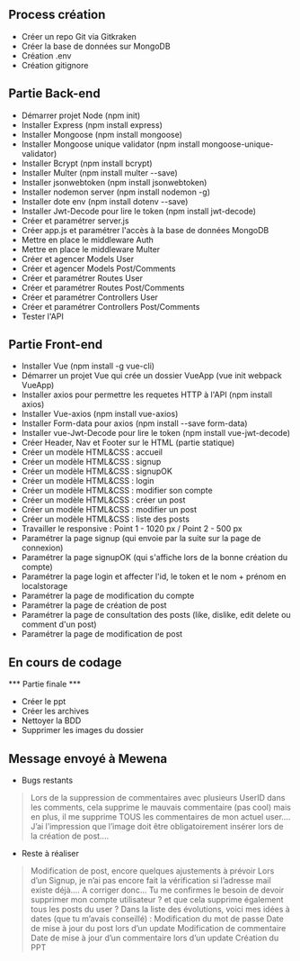 ## Process création
- Créer un repo Git via Gitkraken
- Créer la base de données sur MongoDB
- Création .env
- Création gitignore

## Partie Back-end
- Démarrer projet Node (npm init)
- Installer Express (npm install express)
- Installer Mongoose (npm install mongoose)
- Installer Mongoose unique validator (npm install mongoose-unique-validator)
- Installer Bcrypt (npm install bcrypt)
- Installer Multer (npm install multer --save)
- Installer jsonwebtoken (npm install jsonwebtoken)
- Installer nodemon server (npm install nodemon -g)
- Installer dote env (npm install dotenv --save)
- Installer Jwt-Decode pour lire le token (npm install jwt-decode)
- Créer et paramétrer server.js
- Créer app.js et paramétrer l'accès à la base de données MongoDB
- Mettre en place le middleware Auth
- Mettre en place le middleware Multer
- Créer et agencer Models User
- Créer et agencer Models Post/Comments
- Créer et paramétrer Routes User
- Créer et paramétrer Routes Post/Comments
- Créer et paramétrer Controllers User
- Créer et paramétrer Controllers Post/Comments
- Tester l'API 

## Partie Front-end
- Installer Vue (npm install -g vue-cli)
- Démarrer un projet Vue qui crée un dossier VueApp (vue init webpack VueApp)
- Installer axios pour permettre les requetes HTTP à l'API (npm install axios)
- Installer Vue-axios (npm install vue-axios)
- Installer Form-data pour axios (npm install --save form-data)
- Installer vue-Jwt-Decode pour lire le token (npm install vue-jwt-decode)
- Créer Header, Nav et Footer sur le HTML (partie statique)
- Créer un modèle HTML&CSS : accueil
- Créer un modèle HTML&CSS : signup
- Créer un modèle HTML&CSS : signupOK
- Créer un modèle HTML&CSS : login 
- Créer un modèle HTML&CSS : modifier son compte
- Créer un modèle HTML&CSS : créer un post
- Créer un modèle HTML&CSS : modifier un post
- Créer un modèle HTML&CSS : liste des posts
- Travailler le responsive : Point 1 - 1020 px / Point 2 - 500 px
- Paramétrer la page signup (qui envoie par la suite sur la page de connexion)
- Paramétrer la page signupOK (qui s'affiche lors de la bonne création du compte)
- Paramétrer la page login et affecter l'id, le token et le nom + prénom en localstorage
- Paramétrer la page de modification du compte
- Paramétrer la page de création de post
- Paramétrer la page de consultation des posts (like, dislike, edit delete ou comment d'un post)
- Paramétrer la page de modification de post

## En cours de codage ##
*** Partie finale ***
- Créer le ppt
- Créer les archives
- Nettoyer la BDD
- Supprimer les images du dossier

## Message envoyé à Mewena ##
-	Bugs restants 

> Lors de la suppression de commentaires avec plusieurs UserID dans les comments, cela supprime le mauvais commentaire (pas cool) mais en plus, il me supprime TOUS les commentaires de mon actuel user….
> J’ai l’impression que l’image doit être obligatoirement insérer lors de la création de post…. 

-	Reste à réaliser
> Modification de post, encore quelques ajustements à prévoir
> Lors d’un Signup, je n’ai pas encore fait la vérification si l’adresse mail existe déjà…. A corriger donc…
> Tu me confirmes le besoin de devoir supprimer mon compte utilisateur ? et que cela supprime également tous les posts du user ?
> Dans la liste des évolutions, voici mes idées à dates (que tu m’avais conseillé) :
> Modification du mot de passe
> Date de mise à jour du post lors d’un update
> Modification de commentaire
> Date de mise à jour d’un commentaire lors d’un update
> Création du PPT
